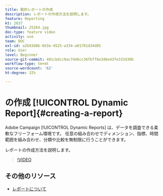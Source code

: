 ```yaml
---
title: 動的レポートの作成
description: レポートの作成方法を説明します。
feature: Reporting
kt: 2037
thumbnail: 25264.jpg
doc-type: feature video
activity: use
team: DOC
exl-id: a2b93d8b-0d3e-4525-a334-a01701d34d85
role: User
level: Beginner
source-git-commit: 481cbdcc9ac7446cc36fbff6e3d6e43fe333d30b
workflow-type: tm+mt
source-wordcount: '62'
ht-degree: 32%

---
```


# の作成 [!UICONTROL Dynamic Report]{#creating-a-report}

Adobe Campaign [!UICONTROL Dynamic Reports] は、データを調査できる柔軟なフリーフォーム環境です。 任意の組み合わせでディメンション、指標、時間範囲を組み合わせ、分類や比較を無制限に行うことができます。

レポートの作成方法を説明します。

>[!VIDEO](https://video.tv.adobe.com/v/25264/?quality=12)

## その他のリソース

* [レポートについて](https://experienceleague.adobe.com/docs/campaign-standard/using/reporting/about-reporting/about-dynamic-reports.html?lang=en)
